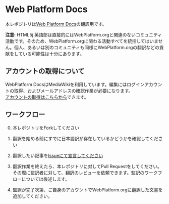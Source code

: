 # Web Platform Docs

本レポジトリは[Web Platform Docs](http://docs.webplatform.org/wiki/Main_Page)の翻訳用です。

**注意:** HTML5j 英語部は直接的にはWebPlatform.orgと関連のないコミュニティ活動です。そのため、WebPlatform.orgに関わる活動すべてを統括してはいません。個人、あるいは別のコミュニティも同様にWebPlatform.orgの翻訳などの貢献をしている可能性は十分にあります。

## アカウントの取得について

WebPlatform DocsはMediaWikiを利用しています。編集にはログインアカウントの取得、およびメールアドレスの確認作業が必要になります。  
[アカウントの取得はこちらから](http://docs.webplatform.org/w/index.php?title=Special:UserLogin&type=signup&returnto=WPD:Editors+Guide)できます。

## ワークフロー

0. 本レポジトリをForkしてください

1. 翻訳を始める前にすでに日本語訳が存在しているかどうかを確認してください

2. 翻訳したい記事を[Issueにて宣言してください](https://github.com/html5j-english/webplatform/issues/1)

3. 翻訳作業を終えたら、本レポジトリに対してPull Requestをしてください。その際に監訳者に対して、翻訳のレビューを依頼できます。監訳のワークフローについては後述します。

4. 監訳が完了次第、ご自身のアカウントでWebPlatform.orgに翻訳した文書を追加してください。



